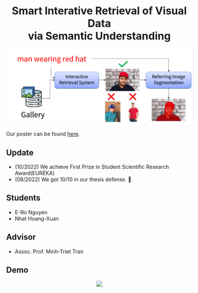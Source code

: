 <div align="center">
<h1>
<b>
Smart Interative Retrieval of Visual Data <br> via Semantic Understanding
</b>
</h1>
</div>

<p align="center">
  <img src="assets/Overview_Explainability.png" width="600">
</p>

Our poster can be found [here](https://drive.google.com/file/d/1SpLPpoa8GPpkXybzHGvj-q4165iUdTjq/view?usp=share_link).

## Update
- (10/2022) We achieve First Prize in Student Scientific Research Award(EURÉKA)
- (08/2022) We got 10/10 in our thesis defense. 👏

## Students
- E-Ro Nguyen
- Nhat Hoang-Xuan
## Advisor
- Assoc. Prof. Minh-Triet Tran

## Demo
<p align="center">
  <img src="assets/demo.gif" width="600">
</p>

